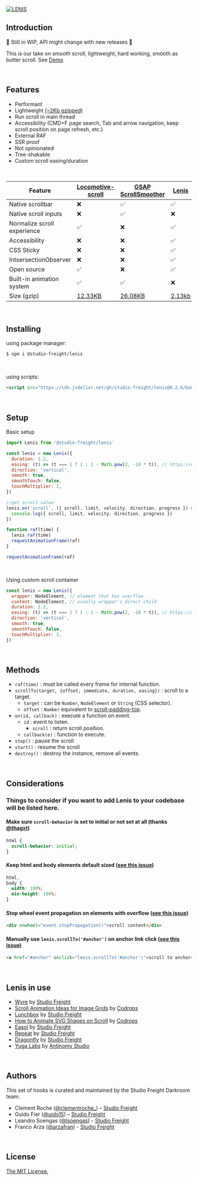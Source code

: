 [![LENIS](https://assets.studiofreight.com/lenis/header.png)](https://github.com/studio-freight/lenis)

## Introduction

🚧 Still in WIP, API might change with new releases 🚧

This is our take on smooth scroll, lightweight, hard working, smooth as butter scroll. See [Demo](https://lenis.studiofreight.com/)

<br>

## Features

- Performant
- Lightweight [(~2Kb gzipped)](https://bundlejs.com/?q=%40studio-freight%2Flenis)
- Run scroll in main thread
- Accessibility (CMD+F page search, Tab and arrow navigation, keep scroll position on page refresh, etc.)
- External RAF
- SSR proof
- Not opinionated
- Tree-shakable
- Custom scroll easing/duration

<br>

| Feature                     | [Locomotive-scroll](https://github.com/locomotivemtl/locomotive-scroll) | [GSAP ScrollSmoother](https://greensock.com/scrollsmoother/) | [Lenis](https://github.com/studio-freight)  |
|-----------------------------|-------------------|---------------------|--------|
| Native scrollbar            | ❌               | ✅                   | ✅      |
| Native scroll inputs        | ❌               | ✅                   | ❌      |
| Normalize scroll experience | ✅                 | ❌                   | ✅      |
| Accessibility               | ❌                 | ❌                   | ✅      |
| CSS Sticky                  | ❌                 | ❌                   | ✅      |
| IntsersectionObserver       | ❌                 | ❌                   | ✅      |
| Open source                 | ✅                 | ❌                   | ✅      |
| Built-in animation system   | ✅                 | ✅                   | ❌      |
| Size (gzip)                 | [12.33KB](https://bundlejs.com/?q=locomotive-scroll)           | [26.08KB](https://bundlejs.com/?q=gsap%2FScrollSmoother&treeshake=%5B%7BScrollSmoother%7D%5D)             | [2.13kb](https://bundlejs.com/?q=%40studio-freight%2Flenis) |

<br>

## Installing

using package manager:
```bash
$ npm i @studio-freight/lenis
```

<br/>

using scripts:
```html
<script src="https://cdn.jsdelivr.net/gh/studio-freight/lenis@0.2.6/bundled/lenis.js"></script>
```



<br>

## Setup

Basic setup

```js
import Lenis from '@studio-freight/lenis'

const lenis = new Lenis({
  duration: 1.2,
  easing: (t) => (t === 1 ? 1 : 1 - Math.pow(2, -10 * t)), // https://easings.net
  direction: 'vertical',
  smooth: true,
  smoothTouch: false,
  touchMultiplier: 2,
})

//get scroll value
lenis.on('scroll', ({ scroll, limit, velocity, direction, progress }) => {
  console.log({ scroll, limit, velocity, direction, progress })
})

function raf(time) {
  lenis.raf(time)
  requestAnimationFrame(raf)
}

requestAnimationFrame(raf)
```

<br/>

Using custom scroll container

```js
const lenis = new Lenis({
  wrapper: NodeElement, // element that has overflow
  content: NodeElement, // usually wrapper's direct child
  duration: 1.2,
  easing: (t) => (t === 1 ? 1 : 1 - Math.pow(2, -10 * t)), // https://easings.net
  direction: 'vertical',
  smooth: true,
  smoothTouch: false,
  touchMultiplier: 2,
})
```

<br/>

## Methods

- `raf(time)` : must be called every frame for internal function.
- `scrollTo(target, {offset, immediate, duration, easing})` : scroll to a target.
  - `target` : can be `Number`, `NodeElement` or `String` (CSS selector).
  - `offset` : `Number` equivalent to [scroll-padding-top](https://developer.mozilla.org/en-US/docs/Web/CSS/scroll-padding-top).
- `on(id, callback)` : execute a function on event.
  - `id` : event to listen.
    - `scroll` : return scroll position.
  - `callback(e)` : function to execute.
- `stop()` : pause the scroll
- `start()` : resume the scroll
- `destroy()` : destroy the instance, remove all events.

<br/>

## Considerations

### Things to consider if you want to add Lenis to your codebase will be listed here.

#### Make sure `scroll-behavior` is set to initial or not set at all (thanks [@thagxt](https://github.com/thagxt))

```css
html {
  scroll-behavior: initial;
}
```

#### Keep html and body elements default sized ([see this issue](https://github.com/studio-freight/lenis/issues/10))

```css
html,
body {
  width: 100%;
  min-height: 100%;
}
```

#### Stop wheel event propagation on elements with overflow ([see this issue](https://github.com/studio-freight/lenis/issues/14))

```html
<div onwheel="event.stopPropagation()">scroll content</div>
```

#### Manually use `lenis.scrollTo('#anchor')` on anchor link click ([see this issue](https://github.com/studio-freight/lenis/issues/19))

```html
<a href="#anchor" onclick="lenis.scrollTo('#anchor')">scroll to anchor</a>
```

<br>

## Lenis in use

- [Wyre](https://www.sendwyre.com/) by [Studio Freight](https://www.studiofreight.com/)
- [Scroll Animation Ideas for Image Grids](https://tympanus.net/Development/ScrollAnimationsGrid/) by [Codrops](https://tympanus.net/codrops)
- [Lunchbox](https://lunchbox.io/) by [Studio Freight](https://www.studiofreight.com/)
- [How to Animate SVG Shapes on Scroll](https://tympanus.net/codrops/2022/06/08/how-to-animate-svg-shapes-on-scroll) by [Codrops](https://tympanus.net/codrops)
- [Easol](https://easol.com/) by [Studio Freight](https://www.studiofreight.com/)
- [Repeat](https://getrepeat.io/) by [Studio Freight](https://www.studiofreight.com/)
- [Dragonfly](https://dragonfly.xyz/) by [Studio Freight](https://www.studiofreight.com/)
- [Yuga Labs](https://yuga.com/) by [Antinomy Studio](https://antinomy.studio/)

<br/>

## Authors

This set of hooks is curated and maintained by the Studio Freight Darkroom team:

- Clement Roche ([@clementroche\_](https://twitter.com/clementroche_)) – [Studio Freight](https://studiofreight.com)
- Guido Fier ([@uido15](https://twitter.com/uido15)) – [Studio Freight](https://studiofreight.com)
- Leandro Soengas ([@lsoengas](https://twitter.com/lsoengas)) - [Studio Freight](https://studiofreight.com)
- Franco Arza ([@arzafran](https://twitter.com/arzafran)) - [Studio Freight](https://studiofreight.com)

<br/>

## License

[The MIT License.](https://opensource.org/licenses/MIT)
